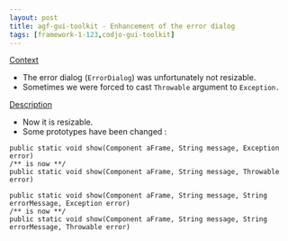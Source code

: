 ```yaml
---
layout: post
title: agf-gui-toolkit - Enhancement of the error dialog
tags: [framework-1-123,codjo-gui-toolkit]
---
```

<u>Context</u>

* The error dialog (```ErrorDialog```) was unfortunately not resizable.
* Sometimes we were forced&nbsp;to cast ```Throwable```&nbsp;argument to&nbsp;```Exception.```

<u>Description</u>

* Now it is resizable.
* Some prototypes have been changed :

```
public static void show(Component aFrame, String message, Exception error)
/** is now **/
public static void show(Component aFrame, String message, Throwable error)
```

```
public static void show(Component aFrame, String message, String errorMessage, Exception error)
/** is now **/
public static void show(Component aFrame, String message, String errorMessage, Throwable error)
```